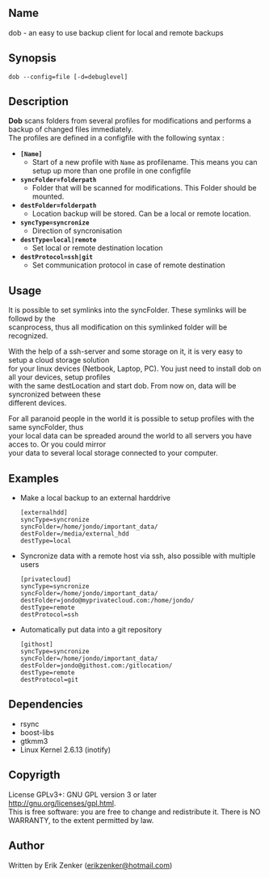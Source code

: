 ## Name ##
 dob - an easy to use backup client for local and remote backups	

## Synopsis ##
 `dob --config=file [-d=debuglevel]`

## Description ##
 __Dob__ scans folders from several profiles for modifications and performs a backup of changed 
 files immediately.  
 The profiles are defined in a configfile with the following syntax : 

 + __`[Name]`__  
     + Start of a new profile with `Name` as profilename. This means you can setup up more than one profile in one configfile
 + __`syncFolder=folderpath`__  
     + Folder that will be scanned for modifications. This Folder should be mounted.  
 + __`destFolder=folderpath`__
     + Location backup will be stored. Can be a local or remote location.
 + __`syncType=syncronize`__
     + Direction of syncronisation
 + __`destType=local|remote`__
     + Set local or remote destination location
 + __`destProtocol=ssh|git`__
     + Set communication protocol in case of remote destination

## Usage ##
 It is possible to set symlinks into the syncFolder. These symlinks will be followd by the  
 scanprocess, thus all modification on this symlinked folder will be recognized.  

 With the help of a ssh-server and some storage on it, it is very easy to setup a cloud storage solution     
 for your linux devices (Netbook, Laptop, PC). You just need to install dob on all your devices, setup profiles  
 with the same destLocation and start dob. From now on, data will be syncronized between these  
 different devices.  

 For all paranoid people in the world it is possible to setup profiles with the same syncFolder, thus   
 your local data can be spreaded around the world to all servers you have acces to. Or you could mirror  
 your data to several local storage connected to your computer.  

## Examples ##
 + Make a local backup to an external harddrive 
   
     `[externalhdd]`  
     `syncType=syncronize`  
     `syncFolder=/home/jondo/important_data/`   
     `destFolder=/media/external_hdd`  
     `destType=local`  
  
 + Syncronize data with a remote host via ssh, also possible with multiple users
  
     `[privatecloud]`  
     `syncType=syncronize`  
     `syncFolder=/home/jondo/important_data/`   
     `destFolder=jondo@myprivatecloud.com:/home/jondo/`  
     `destType=remote`  
     `destProtocol=ssh`   
  
 + Automatically put data into a git repository
  
     `[githost]`  
     `syncType=syncronize`  
     `syncFolder=/home/jondo/important_data/`   
     `destFolder=jondo@githost.com:/gitlocation/`  
     `destType=remote`  
     `destProtocol=git`   

## Dependencies ##
 + rsync
 + boost-libs
 + gtkmm3
 + Linux Kernel 2.6.13 (inotify)

## Copyrigth
License GPLv3+: GNU GPL version 3 or later <http://gnu.org/licenses/gpl.html>.  
This is free software: you are free to change and redistribute it.  There is NO WARRANTY, to the extent permitted by law.

## Author ##
Written by Erik Zenker (erikzenker@hotmail.com)